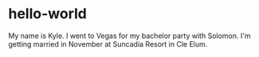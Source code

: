 # hello-world
My name is Kyle. I went to Vegas for my bachelor party with Solomon. I'm getting married in November at Suncadia Resort in Cle Elum.
